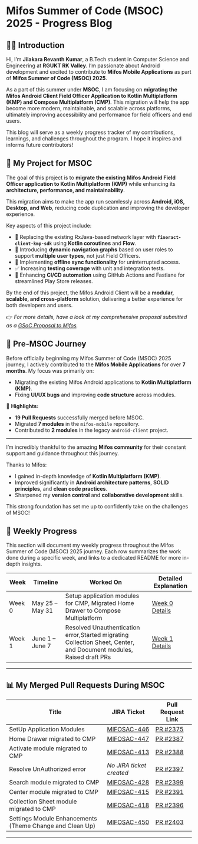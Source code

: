 # Mifos Summer of Code (MSOC) 2025 - Progress Blog

## 🧑‍💻 Introduction

Hi, I’m **Jilakara Revanth Kumar**, a B.Tech student in Computer Science and Engineering at **RGUKT RK Valley**. I’m passionate about Android development and excited to contribute to **Mifos Mobile Applications** as part of **Mifos Summer of Code (MSOC) 2025**.

As a part of this summer under **MSOC**, I am focusing on **migrating the Mifos Android Client Field Officer Application to Kotlin Multiplatform (KMP) and Compose Multiplatform (CMP)**. This migration will help the app become more modern, maintainable, and scalable across platforms, ultimately improving accessibility and performance for field officers and end users.

This blog will serve as a weekly progress tracker of my contributions, learnings, and challenges throughout the program. I hope it inspires and informs future contributors!

## 📱 My Project for MSOC

The goal of this project is to **migrate the existing Mifos Android Field Officer application to Kotlin Multiplatform (KMP)** while enhancing its **architecture, performance, and maintainability**.

This migration aims to make the app run seamlessly across **Android, iOS, Desktop, and Web**, reducing code duplication and improving the developer experience.

Key aspects of this project include:

- 🔁 Replacing the existing RxJava-based network layer with **`fineract-client-kmp-sdk`** using **Kotlin coroutines** and **Flow**.
- 📲 Introducing **dynamic navigation graphs** based on user roles to support **multiple user types**, not just Field Officers.
- 📡 Implementing **offline sync functionality** for uninterrupted access.
- ✅ Increasing **testing coverage** with unit and integration tests.
- 🚀 Enhancing **CI/CD automation** using GitHub Actions and Fastlane for streamlined Play Store releases.

By the end of this project, the Mifos Android Client will be a **modular, scalable, and cross-platform** solution, delivering a better experience for both developers and users.

👉 _For more details, have a look at my comprehensive proposal submitted as a [GSoC Proposal to Mifos](https://docs.google.com/document/d/1FNdjwGb5TuSHlhU9c36e7Gx1ERgx3xaPfkTysbKuhw8/edit?usp=sharing)._ 

## 🚀 Pre-MSOC Journey

Before officially beginning my Mifos Summer of Code (MSOC) 2025 journey, I actively contributed to the **Mifos Mobile Applications** for over **7 months**. My focus was primarily on:

- Migrating the existing Mifos Android applications to **Kotlin Multiplatform (KMP)**.
- Fixing **UI/UX bugs** and improving **code structure** across modules.

📌 **Highlights:**
- **19 Pull Requests** successfully merged before MSOC.
- Migrated **7 modules** in the `mifos-mobile` repository.
- Contributed to **2 modules** in the legacy `android-client` project.

---

I’m incredibly thankful to the amazing **Mifos community** for their constant support and guidance throughout this journey.

Thanks to Mifos:
- I gained in-depth knowledge of **Kotlin Multiplatform (KMP)**.
- Improved significantly in **Android architecture patterns**, **SOLID principles**, and **clean code practices**.
- Sharpened my **version control** and **collaborative development** skills.

This strong foundation has set me up to confidently take on the challenges of MSOC!


## 📅 Weekly Progress

This section will document my weekly progress throughout the Mifos Summer of Code (MSOC) 2025 journey. Each row summarizes the work done during a specific week, and links to a dedicated README for more in-depth insights.


| Week   | Timeline           | Worked On                                                                 | Detailed Explanation     |
|--------|--------------------|---------------------------------------------------------------------------|---------------------------|
| Week 0 | May 25 – May 31    | Setup application modules for CMP, Migrated Home Drawer to Compose Multiplatform | [Week 0 Details](./week0.md) |
| Week 1 | June 1 – June 7     | Resolved Unauthentication error,Started migrating Collection Sheet, Center, and Document modules, Raised draft PRs | [Week 1 Details](./week1.md) |

---

## 📊 My Merged Pull Requests During MSOC

| Title                            | JIRA Ticket                                  | Pull Request Link                                             |
|---------------------------------|----------------------------------------------|--------------------------------------------------------------|
| SetUp Application Modules        | [MIFOSAC-446](https://mifosforge.jira.com/browse/MIFOSAC-446) | [PR #2375](https://github.com/openMF/android-client/pull/2375) |
| Home Drawer migrated to CMP      | [MIFOSAC-447](https://mifosforge.jira.com/browse/MIFOSAC-447)                  | [PR #2387](https://github.com/openMF/android-client/pull/2387) |
| Activate module migrated to CMP  | [MIFOSAC-413](https://mifosforge.jira.com/browse/MIFOSAC-413) | [PR #2388](https://github.com/openMF/android-client/pull/2388) |
| Resolve UnAuthorized error       | *No JIRA ticket created*                      | [PR #2397](https://github.com/openMF/android-client/pull/2397) |
| Search module migrated to CMP           | [MIFOSAC-428](https://mifosforge.jira.com/browse/MIFOSAC-428) | [PR #2399](https://github.com/openMF/android-client/pull/2399) |
| Center module migrated to CMP           | [MIFOSAC-415](https://mifosforge.jira.com/browse/MIFOSAC-415) | [PR #2391](https://github.com/openMF/android-client/pull/2391) |
| Collection Sheet module migrated to CMP           | [MIFOSAC-418](https://mifosforge.jira.com/browse/MIFOSAC-418) | [PR #2396](https://github.com/openMF/android-client/pull/2396) |
| Settings Module Enhancements (Theme Change and Clean Up)| [MIFOSAC-450](https://mifosforge.jira.com/browse/MIFOSAC-450) | [PR #2403](https://github.com/openMF/android-client/pull/2403) |

---


